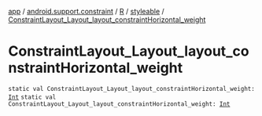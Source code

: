 [app](../../../index.md) / [android.support.constraint](../../index.md) / [R](../index.md) / [styleable](index.md) / [ConstraintLayout_Layout_layout_constraintHorizontal_weight](.)

# ConstraintLayout_Layout_layout_constraintHorizontal_weight

`static val ConstraintLayout_Layout_layout_constraintHorizontal_weight: `[`Int`](https://kotlinlang.org/api/latest/jvm/stdlib/kotlin/-int/index.html)
`static val ConstraintLayout_Layout_layout_constraintHorizontal_weight: `[`Int`](https://kotlinlang.org/api/latest/jvm/stdlib/kotlin/-int/index.html)